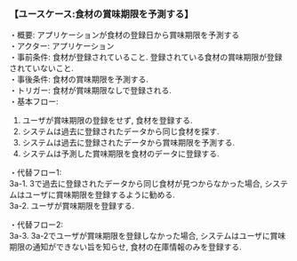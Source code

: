 ### 【ユースケース:食材の賞味期限を予測する】  
・概要: アプリケーションが食材の登録日から賞味期限を予測する  
・アクター: アプリケーション  
・事前条件: 食材が登録されていること. 登録されている食材の賞味期限が登録されていないこと.  
・事後条件: 食材の賞味期限を予測する.  
・トリガー: 食材が賞味期限なしで登録される.  
・基本フロー:  
1. ユーザが賞味期限の登録をせず, 食材を登録する.  
2. システムは過去に登録されたデータから同じ食材を探す.  
3. システムは過去に登録されたデータから賞味期限を予測する.  
4. システムは予測した賞味期限を食材のデータに登録する.  
  
・代替フロー1:  
3a-1. 3で過去に登録されたデータから同じ食材が見つからなかった場合, システムはユーザに賞味期限を登録するように勧める.  
3a-2. ユーザが賞味期限を登録する.  
  
・代替フロー2:  
3a-3. 3a-2でユーザが賞味期限を登録しなかった場合, システムはユーザに賞味期限の通知ができない旨を知らせ, 食材の在庫情報のみを登録する.  
